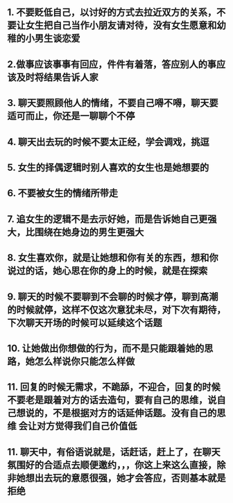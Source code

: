 ## 1.  不要贬低自己，以讨好的方式去拉近双方的关系，不要让女生把自己当作小朋友请对待，没有女生愿意和幼稚的小男生谈恋爱

## 2.做事应该事事有回应，件件有着落，答应别人的事应该及时将结果告诉人家

## 3. 聊天要照顾他人的情绪，不要自己嘚不嘚，聊天要适可而止，你还是一聊聊个不停

## 4. 聊天出去玩的时候不要太正经，学会调戏，挑逗

## 5. 女生的择偶逻辑时别人喜欢的女生也是她想要的

## 6. 不要被女生的情绪所带走

## 7. 追女生的逻辑不是去示好她，而是告诉她自己更强大，比围绕在她身边的男生更强大

## 8. 女生喜欢你，就是让她想和你有关的东西，想和你说过的话，她心思在你的身上的时候，就是在探索

## 9. 聊天的时候不要聊到不会聊的时候才停，聊到高潮的时候就停，这样不仅这次意犹未尽，对下次有期待，下次聊天开场的时候可以延续这个话题

## 10. 让她做出你想做的行为，而不是只能跟着她的思路，她怎么样说你只能怎么样做

## 11. 回复的时候无需求，不跪舔，不迎合，回复的时候不要老是跟着对方的话去造句，要有自己的思维，说自己想说的，不是根据对方的话延伸话题。没有自己的思维 会让对方觉得我们自己价值低

## 11. 聊天中，有俗语说就是，话赶话，赶上了，在聊天氛围好的合适点去顺便邀约，，，你这上来这么直接，除非她想出去玩的意愿很强，她才会答应，否则基本就是拒绝 

